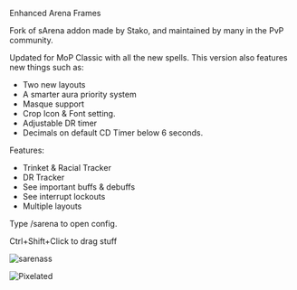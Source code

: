 Enhanced Arena Frames

Fork of sArena addon made by Stako, and maintained by many in the PvP community.

Updated for MoP Classic with all the new spells. This version also features new things such as:

*   Two new layouts
*   A smarter aura priority system
*   Masque support
*   Crop Icon & Font setting.
*   Adjustable DR timer
*   Decimals on default CD Timer below 6 seconds.

Features:

*   Trinket & Racial Tracker
*   DR Tracker
*   See important buffs & debuffs
*   See interrupt lockouts
*   Multiple layouts

Type /sarena to open config.

Ctrl+Shift+Click to drag stuff

![sarenass](https://github.com/user-attachments/assets/ee726b98-c989-4b2c-b822-7b2ba322ad5b)

![Pixelated](https://github.com/user-attachments/assets/39acce3d-e826-41f6-b89f-0c069be6b689)